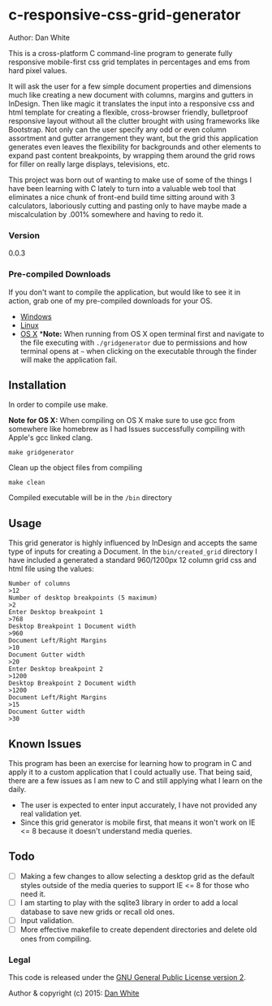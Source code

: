 c-responsive-css-grid-generator
=================================
Author: Dan White

This is a cross-platform C command-line program to generate fully responsive mobile-first css grid templates in percentages and ems from hard pixel values.

It will ask the user for a few simple document properties and dimensions much like creating a new document with columns, margins and gutters in InDesign. Then like magic it translates the input into a responsive css and html template for creating a flexible, cross-browser friendly, bulletproof responsive layout without all the clutter brought with using frameworks like Bootstrap. Not only can the user specify any odd or even column assortment and gutter arrangement they want, but the grid this application generates even leaves the flexibility for backgrounds and other elements to expand past content breakpoints, by wrapping them around the grid rows for filler on really large displays, televisions, etc.

This project was born out of wanting to make use of some of the things I have been learning with C lately to turn into a valuable web tool that eliminates a nice chunk of front-end build time sitting around with 3 calculators, laboriously cutting and pasting only to have maybe made a miscalculation by .001% somewhere and having to redo it.

### Version
0.0.3

### Pre-compiled Downloads

If you don't want to compile the application, but would like to see it in action, grab one of my pre-compiled downloads for your OS.

- [Windows](http://teddyray.net/download/applications/css-grid-generator-0.0.2/css-grid-generator-0.0.2-win.zip)
- [Linux](http://teddyray.net/download/applications/css-grid-generator-0.0.2/css-grid-generator-0.0.2-linux.tar.gz)
- [OS X](http://teddyray.net/download/applications/css-grid-generator-0.0.2/css-grid-generator-0.0.2-macosx.zip) 
***Note:** When running from OS X open terminal first and navigate to the file executing with `./gridgenerator` due to permissions and how terminal opens at `~` when clicking on the executable through the finder will make the application fail.

## Installation
In order to compile use make. 

**Note for OS X:** When compiling on OS X make sure to use gcc from somewhere like homebrew as I had Issues successfully compiling with Apple's gcc linked clang.

```
make gridgenerator
```

Clean up the object files from compiling

```
make clean
```

Compiled executable will be in the `/bin` directory

## Usage

This grid generator is highly influenced by InDesign and accepts the same type of inputs for creating a Document. In the `bin/created_grid` directory I have included a generated a standard 960/1200px 12 column grid css and html file using the values:
``` 
Number of columns
>12
Number of desktop breakpoints (5 maximum)
>2
Enter Desktop breakpoint 1
>768
Desktop Breakpoint 1 Document width
>960
Document Left/Right Margins
>10
Document Gutter width
>20
Enter Desktop breakpoint 2
>1200
Desktop Breakpoint 2 Document width
>1200
Document Left/Right Margins
>15
Document Gutter width
>30
```

## Known Issues
This program has been an exercise for learning how to program in C and apply it to a custom application that I could actually use. That being said, there are a few issues as I am new to C and still applying what I learn on the daily.

- The user is expected to enter input accurately, I have not provided any real validation yet.
- Since this grid generator is mobile first, that means it won't work on IE <= 8 because it doesn't understand media queries.

## Todo

- [ ] Making a few changes to allow selecting a desktop grid as the default styles outside of the media queries to support IE <= 8 for those who need it.
- [ ] I am starting to play with the sqlite3 library in order to add a local database to save new grids or recall old ones.
- [ ] Input validation.
- [ ] More effective makefile to create dependent directories and delete old ones from compiling.

### Legal
This code is released under the [GNU General Public License version 2](http://www.gnu.org/licenses/gpl-2.0.txt).

Author & copyright (c) 2015: [Dan White](http://teddyray.net)